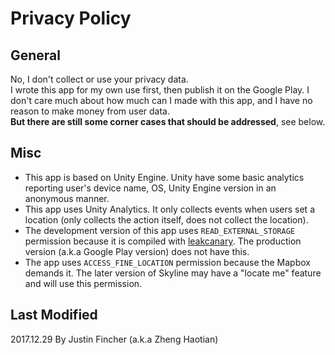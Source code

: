 # Privacy Policy
<!--{h1:.massive-header.-with-tagline}-->

## General
No, I don't collect or use your privacy data.  
I wrote this app for my own use first, then publish it on the Google Play. I don't care much about how much can I made with this app, and I have no reason to make money from user data.  
**But there are still some corner cases that should be addressed**, see below.

## Misc
- This app is based on Unity Engine. Unity have some basic analytics reporting user's device name, OS, Unity Engine version in an anonymous manner.
- This app uses Unity Analytics. It only collects events when users set a location (only collects the action itself, does not collect the location).
- The development version of this app uses `READ_EXTERNAL_STORAGE` permission because it is compiled with [leakcanary](https://github.com/square/leakcanary). The production version (a.k.a Google Play version) does not have this.
- The app uses `ACCESS_FINE_LOCATION` permission because the Mapbox demands it. The later version of Skyline may have a "locate me" feature and will use this permission.

## Last Modified
2017.12.29
By Justin Fincher (a.k.a Zheng Haotian)